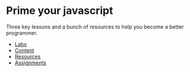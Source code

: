 # Prime your javascript
Three key lessons and a bunch of resources to help you become a better programmer.

* [Labs](labs)
* [Content](content)
* [Resources](resources)
* [Assignments](assignment_ideas)
